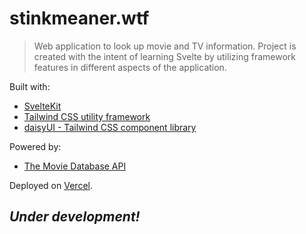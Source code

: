 # stinkmeaner.wtf

> Web application to look up movie and TV information. Project is created with the intent of learning Svelte by utilizing framework features in different aspects of the application.

Built with:

- [SvelteKit](https://github.com/sveltejs/kit)
- [Tailwind CSS utility framework](https://github.com/tailwindlabs/tailwindcss)
- [daisyUI - Tailwind CSS component library](https://github.com/saadeghi/daisyui)

Powered by:

- [The Movie Database API](https://www.themoviedb.org/)

Deployed on [Vercel](https://vercel.com/).

## **_Under development!_**
